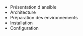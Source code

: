 - Présentation d'ansible
- Architecture
- Préparation des environnements
- Installation
- Configuration